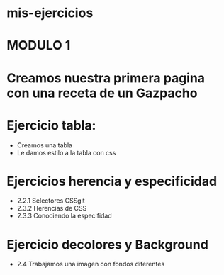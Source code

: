 # mis-ejercicios

# MODULO 1

# Creamos nuestra primera pagina con una receta de un Gazpacho

# Ejercicio tabla:

- Creamos una tabla
- Le damos estilo a la tabla con css

# Ejercicios herencia y especificidad

- 2.2.1 Selectores CSSgit
- 2.3.2 Herencias de CSS
- 2.3.3 Conociendo la especifidad

# Ejercicio decolores y Background

- 2.4 Trabajamos una imagen con fondos diferentes
